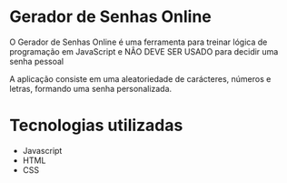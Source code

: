 # Gerador de Senhas Online

O Gerador de Senhas Online é uma ferramenta para treinar lógica de programação em JavaScript e NÂO DEVE SER USADO para decidir uma senha pessoal

A aplicação consiste em uma aleatoriedade de carácteres, números e letras, formando uma senha personalizada.

# Tecnologias utilizadas

- Javascript
- HTML
- CSS
